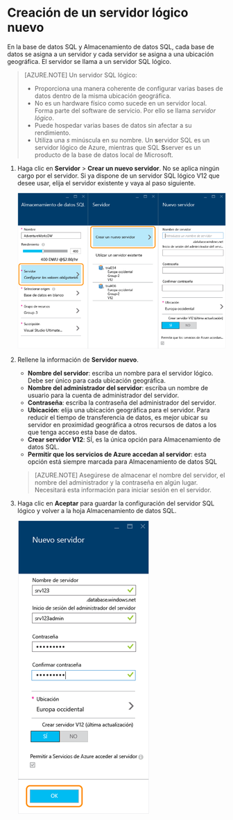<properties
   pageTitle="Creación de una base de datos de almacenamiento de datos SQL en el Portal de Azure | Microsoft Azure"
   description="Aprenda a crear un almacenamiento de datos SQL de Azure en el Portal de Azure"
   services="sql-data-warehouse"
   documentationCenter="NA"
   authors="barbkess"
   manager="jhubbard"
   editor=""
   tags="azure-sql-data-warehouse"/>

<tags
   ms.service="sql-data-warehouse"
   ms.devlang="NA"
   ms.topic="get-started-article"
   ms.tgt_pltfrm="NA"
   ms.workload="data-services"
   ms.date="05/03/2016"
   ms.author="lodipalm;"/>

# Creación de un servidor lógico nuevo

En la base de datos SQL y Almacenamiento de datos SQL, cada base de datos se asigna a un servidor y cada servidor se asigna a una ubicación geográfica. El servidor se llama a un servidor SQL lógico.

> [AZURE.NOTE] <a name="note"></a>Un servidor SQL lógico:
  >
  > + Proporciona una manera coherente de configurar varias bases de datos dentro de la misma ubicación geográfica.
  > + No es un hardware físico como sucede en un servidor local. Forma parte del software de servicio. Por ello se llama *servidor lógico*.
  > + Puede hospedar varias bases de datos sin afectar a su rendimiento.
  > + Utiliza una *s* minúscula en su nombre. Un **s**ervidor SQL es un servidor lógico de Azure, mientras que SQL **S**server es un producto de la base de datos local de Microsoft.

1. Haga clic en **Servidor** > **Crear un nuevo servidor**. No se aplica ningún cargo por el servidor. Si ya dispone de un servidor SQL lógico V12 que desee usar, elija el servidor existente y vaya al paso siguiente.

    ![Creación de un servidor nuevo](./media/sql-data-warehouse-get-started-provision/create-server.png)

2. Rellene la información de **Servidor nuevo**.

	- **Nombre del servidor**: escriba un nombre para el servidor lógico. Debe ser único para cada ubicación geográfica.
	- **Nombre del administrador del servidor**: escriba un nombre de usuario para la cuenta de administrador del servidor.
	- **Contraseña**: escriba la contraseña del administrador del servidor.
	- **Ubicación**: elija una ubicación geográfica para el servidor. Para reducir el tiempo de transferencia de datos, es mejor ubicar su servidor en proximidad geográfica a otros recursos de datos a los que tenga acceso esta base de datos.
	- **Crear servidor V12**: SÍ, es la única opción para Almacenamiento de datos SQL.
	- **Permitir que los servicios de Azure accedan al servidor**: esta opción está siempre marcada para Almacenamiento de datos SQL

    >[AZURE.NOTE] Asegúrese de almacenar el nombre del servidor, el nombre del administrador y la contraseña en algún lugar. Necesitará esta información para iniciar sesión en el servidor.

3. Haga clic en **Aceptar** para guardar la configuración del servidor SQL lógico y volver a la hoja Almacenamiento de datos SQL.

    ![Configuración de un servidor nuevo](./media/sql-data-warehouse-get-started-provision/configure-server.png)

<!---HONumber=AcomDC_0504_2016-->